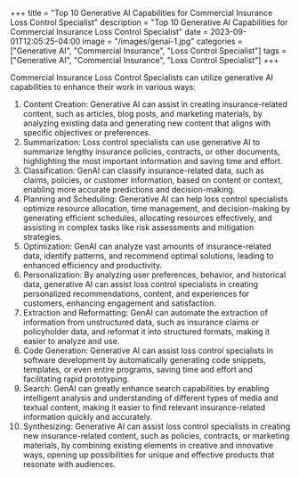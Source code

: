+++
title = "Top 10 Generative AI Capabilities for Commercial Insurance Loss Control Specialist"
description = "Top 10 Generative AI Capabilities for Commercial Insurance Loss Control Specialist"
date = 2023-09-01T12:05:25-04:00
image = "/images/genai-1.jpg"
categories = ["Generative AI", "Commercial Insurance", "Loss Control Specialist"]
tags = ["Generative AI", "Commercial Insurance", "Loss Control Specialist"]
+++

Commercial Insurance Loss Control Specialists can utilize generative AI capabilities to enhance their work in various ways:

1. Content Creation: Generative AI can assist in creating insurance-related content, such as articles, blog posts, and marketing materials, by analyzing existing data and generating new content that aligns with specific objectives or preferences.
2. Summarization: Loss control specialists can use generative AI to summarize lengthy insurance policies, contracts, or other documents, highlighting the most important information and saving time and effort.
3. Classification: GenAI can classify insurance-related data, such as claims, policies, or customer information, based on content or context, enabling more accurate predictions and decision-making.
4. Planning and Scheduling: Generative AI can help loss control specialists optimize resource allocation, time management, and decision-making by generating efficient schedules, allocating resources effectively, and assisting in complex tasks like risk assessments and mitigation strategies.
5. Optimization: GenAI can analyze vast amounts of insurance-related data, identify patterns, and recommend optimal solutions, leading to enhanced efficiency and productivity.
6. Personalization: By analyzing user preferences, behavior, and historical data, generative AI can assist loss control specialists in creating personalized recommendations, content, and experiences for customers, enhancing engagement and satisfaction.
7. Extraction and Reformatting: GenAI can automate the extraction of information from unstructured data, such as insurance claims or policyholder data, and reformat it into structured formats, making it easier to analyze and use.
8. Code Generation: Generative AI can assist loss control specialists in software development by automatically generating code snippets, templates, or even entire programs, saving time and effort and facilitating rapid prototyping.
9. Search: GenAI can greatly enhance search capabilities by enabling intelligent analysis and understanding of different types of media and textual content, making it easier to find relevant insurance-related information quickly and accurately.
10. Synthesizing: Generative AI can assist loss control specialists in creating new insurance-related content, such as policies, contracts, or marketing materials, by combining existing elements in creative and innovative ways, opening up possibilities for unique and effective products that resonate with audiences.
